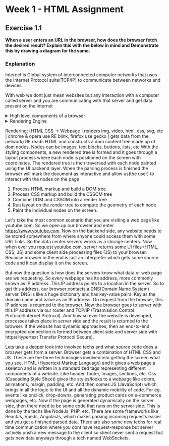 
# Week 1 - HTML Assignment

## Exercise 1.1
**When a user enters an URL in the browser, how does the browser fetch the desired result? Explain this with the below in mind and Demonstrate this by drawing a diagram for the same.**

### Explanation

Internet is Global system of interconnected computer networks that uses the 
Internet Protocol suite(TCP/IP) to communicate between networks and devices.

With web we dont just mean websites but any interaction with a computer called
server and you are communicating with that server and get data present on the internet 


<details>
    <summary>High level components of a browser</summary>

    1. User Interface
    2. Rendering engine
    3. Browser engine (Server <-> Rendering engine)
    4. Network
    5. JS interpreter (chrome-V8, firefox-spidermonkey)
    6. Data storage (cookies and local storage)

[![Componentsbrowser-comp.png](https://i.postimg.cc/Y9mpCRZf/Componentsbrowser-comp.png)](https://postimg.cc/TLf8kVRp)

</details>


<details>
    <summary>Rendering Engine</summary>

<p>
    RE reads HTML and constructs a dom content tree made up of dom nodes. Nodes can be images, text blocks, buttons, lists, etc. With the styling components, a new rendered tree is formed and it goes through a layout process where each node is positioned on the screen with coordinates. The rendered tree is then traversed with each node painted using the UI backend layer. When the parsing process is finished the browser will mark the document as interactive and allow us(the user) to interact with the nodes on the page.
</p>

    
1. Process HTML markup and build a DOM tree
2. Process CSS markup and build the CSSOM tree
3. Combine DOM and CSSOM into a render tree
4. Run layout on the render tree to compute the geometry of each node
5. Paint the individual nodes on the screen.

[![Funnelrender-engine.png](https://i.postimg.cc/QMh06DvW/Funnelrender-engine.png)](https://postimg.cc/nXS4zyFH)

</details>

Rendering:
(HTML CSS -> Webpage | renders img, video, html, css, svg, etc | chrome & opera use RE blink, firefox use gecko | gets data from the network)
RE reads HTML and constructs a dom content tree made up of dom nodes. Nodes can be images, text blocks, buttons, lists, etc
With the styling components, a new rendered tree is formed and it goes through a layout process where 
each node is positioned on the screen with coordinates. The rendered tree is then traversed
with each node painted using the UI backend layer. When the parsing process is finished 
the browser will mark the document as interactive and allow us(the user) to interact with the nodes on the page
1. Process HTML markup and build a DOM tree
2. Process CSS markup and build the CSSOM tree
3. Combine DOM and CSSOM into a render tree
4. Run layout on the render tree to compute the geometry of each node
5. Paint the individual nodes on the screen.

Let's take the most common scenario that you are visiting a web page like 
youtube.com. So we open up our browser and enter https://www.youtube.com. 
Now on the backend side, any website needs to be stored somewhere from where 
anyone could access them with some URL links. So the data center servers works 
as a storage centers. Now when ever you request youtube.com, server returns 
some UI files (HTML, CSS, JS) and some client side processing files (JS) to your browser. Because 
browser in the end is just an interpreter which gets some source code and it 
can display it on the screen.


But now the question is how does the servers know what data or web page are we
requesting. So every webpage has its address, more commonly known as IP address. 
This IP address points to a location in the server. So to get this address, our 
browser contacts a DNS(Domain Name System) server. DNS is like a huge dictionary 
and has key-value pairs. Key as the domain name and value as an IP address. On 
request from the browser, this IP address is returned to the browser.
Now the browser goes to server with this IP address via our router and TCP/IP 
(Trasmission Control Protocol/Internet Protocol). And how so ever the website is 
developed, processes takes place in server side and the result is returned to the 
browser. If the website has dynamic approaches, then an end-to-end encrypted connection is formed between 
client side and server side with https(Hypertext Transfer Protocol Secure).

Lets take a deeper look into involved techs and what source code does a broswer gets from a server.
Browser gets a combination of HTML CSS and JS. These are the three technologies 
involved into getting the screen what you see. HTML (Hypertext Markup Language) and 
it gives a web page a skeleton and is written in a standardized tags representing different
components of a website. Like header, footer, images, sections, etc. Css 
(Cascading Style Sheet) gives the styles/looks to a webpage like colors, animations, margin, padding, etc.
And then comes JS (JavaScript) which brings in all the logic to the UI and all the dynamic mobility of code.
For eg. events like onclick, drop-downs, generating product cards on e-commerce webpages, etc.
Now if the page is generated dynamically on the server side, then there need to be some code that runs on the server side. 
This is done by the techs like NodeJs, PHP, etc. There are some frameworks like ReactJs, VueJs, AngularJs, which 
makes parsing incoming requests easier and you get a finished parsed data. 
There are also some new techs for real time communication where you dont have request-response 
but server actively push a new message to the client so client never sent a request but gets 
new data anyways through a tech named WebSockets.